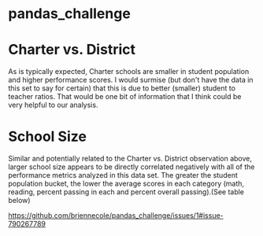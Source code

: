 # pandas_challenge

# Charter vs. District
As is typically expected, Charter schools are smaller in student population and higher performance scores. I would surmise (but don't have the data in this set to say for certain) that this is due to better (smaller) student to teacher ratios. That would be one bit of information that I think could be very helpful to our analysis.

# School Size
Similar and potentially related to the Charter vs. District observation above, larger school size appears to be directly correlated negatively with all of the performance metrics analyzed in this data set. The greater the student population bucket, the lower the average scores in each category (math, reading, percent passing in each and percent overall passing).(See table below)

https://github.com/briennecole/pandas_challenge/issues/1#issue-790267789
